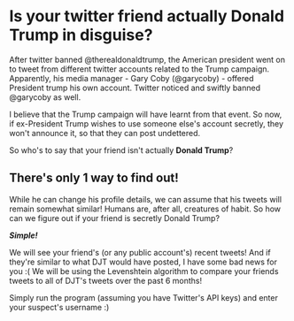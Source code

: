 # Is your twitter friend actually Donald Trump in disguise?

After twitter banned @therealdonaldtrump, the American president went on to tweet from different twitter accounts related to the Trump campaign. Apparently, his media manager - Gary Coby (@garycoby) - offered President trump his own account. Twitter noticed and swiftly banned @garycoby as well.

I believe that the Trump campaign will have learnt from that event. So now, if ex-President Trump wishes to use someone else's account secretly, they won't announce it, so that they can post undettered.

So who's to say that your friend isn't actually <b>Donald Trump</b>?

## There's only 1 way to find out!

While he can change his profile details, we can assume that his tweets will remain somewhat similar! Humans are, after all, creatures of habit. So how can we figure out if your friend is secretly Donald Trump?

<i><b>Simple!</b></i>

We will see your friend's (or any public account's) recent tweets! And if they're similar to what DJT would have posted, I have some bad news for you :( We will be using the Levenshtein algorithm to compare your friends tweets to all of DJT's tweets over the past 6 months!

Simply run the program (assuming you have Twitter's API keys) and enter your suspect's username :)